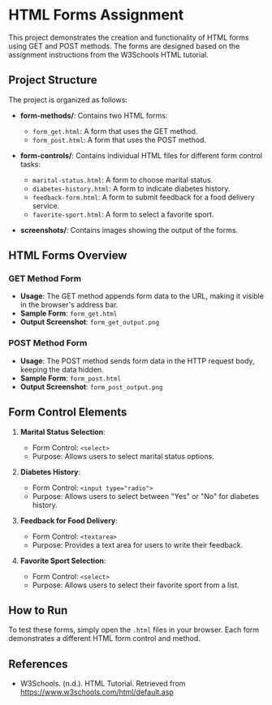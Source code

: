 # HTML Forms Assignment

This project demonstrates the creation and functionality of HTML forms using GET and POST methods. The forms are designed based on the assignment instructions from the W3Schools HTML tutorial.

## Project Structure

The project is organized as follows:

- **form-methods/**: Contains two HTML forms:
    - `form_get.html`: A form that uses the GET method.
    - `form_post.html`: A form that uses the POST method.
  
- **form-controls/**: Contains individual HTML files for different form control tasks:
    - `marital-status.html`: A form to choose marital status.
    - `diabetes-history.html`: A form to indicate diabetes history.
    - `feedback-form.html`: A form to submit feedback for a food delivery service.
    - `favorite-sport.html`: A form to select a favorite sport.

- **screenshots/**: Contains images showing the output of the forms.

## HTML Forms Overview

### GET Method Form
- **Usage**: The GET method appends form data to the URL, making it visible in the browser's address bar.
- **Sample Form**: `form_get.html`
- **Output Screenshot**: `form_get_output.png`

### POST Method Form
- **Usage**: The POST method sends form data in the HTTP request body, keeping the data hidden.
- **Sample Form**: `form_post.html`
- **Output Screenshot**: `form_post_output.png`

## Form Control Elements

1. **Marital Status Selection**:
   - Form Control: `<select>`
   - Purpose: Allows users to select marital status options.

2. **Diabetes History**:
   - Form Control: `<input type="radio">`
   - Purpose: Allows users to select between "Yes" or "No" for diabetes history.

3. **Feedback for Food Delivery**:
   - Form Control: `<textarea>`
   - Purpose: Provides a text area for users to write their feedback.

4. **Favorite Sport Selection**:
   - Form Control: `<select>`
   - Purpose: Allows users to select their favorite sport from a list.

## How to Run

To test these forms, simply open the `.html` files in your browser. Each form demonstrates a different HTML form control and method.

## References

- W3Schools. (n.d.). HTML Tutorial. Retrieved from https://www.w3schools.com/html/default.asp
